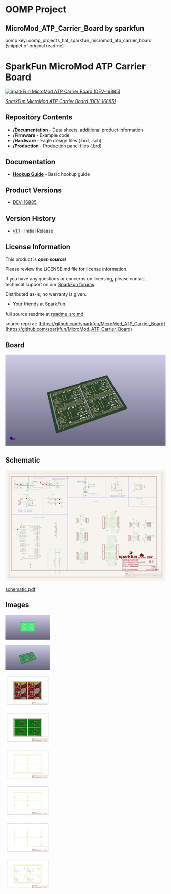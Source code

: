 # OOMP Project  
## MicroMod_ATP_Carrier_Board  by sparkfun  
  
oomp key: oomp_projects_flat_sparkfun_micromod_atp_carrier_board  
(snippet of original readme)  
  
SparkFun MicroMod ATP Carrier Board  
========================================  
  
[![SparkFun MicroMod ATP Carrier Board (DEV-16885)](https://cdn.sparkfun.com/assets/parts/1/5/8/1/2/16885-SparkFun_MicroMod_ATP_Carrier_Board-01a.jpg)](https://www.sparkfun.com/products/16885)  
  
[*SparkFun MicroMod ATP Carrier Board (DEV-16885)*](https://www.sparkfun.com/products/16885)  
  
<Basic description of the part.>  
  
Repository Contents  
-------------------  
  
* **/Documentation** - Data sheets, additional product information  
* **/Firmware** - Example code   
* **/Hardware** - Eagle design files (.brd, .sch)  
* **/Production** - Production panel files (.brd)  
  
Documentation  
--------------  
* **[Hookup Guide](https://learn.sparkfun.com/tutorials/micromod-all-the-pins-atp-carrier-board)** - Basic hookup guide  
  
Product Versions  
----------------  
* [DEV-16885](https://www.sparkfun.com/products/16885)  
  
Version History  
---------------  
* [v1.1](https://github.com/sparkfun/MicroMod_ATP_Carrier_Board/tree/v1.1) - Initial Release   
  
License Information  
-------------------  
  
This product is _**open source**_!   
  
Please review the LICENSE.md file for license information.   
  
If you have any questions or concerns on licensing, please contact technical support on our [SparkFun forums](https://forum.sparkfun.com/viewforum.php?f=152).  
  
Distributed as-is; no warranty is given.  
  
- Your friends at SparkFun.  
  
_<COLLABORATION CREDIT>_  
  
  full source readme at [readme_src.md](readme_src.md)  
  
source repo at: [https://github.com/sparkfun/MicroMod_ATP_Carrier_Board](https://github.com/sparkfun/MicroMod_ATP_Carrier_Board)  
## Board  
  
[![working_3d.png](working_3d_600.png)](working_3d.png)  
## Schematic  
  
[![working_schematic.png](working_schematic_600.png)](working_schematic.png)  
  
[schematic pdf](working_schematic.pdf)  
## Images  
  
[![working_3D_bottom.png](working_3D_bottom_140.png)](working_3D_bottom.png)  
  
[![working_3D_top.png](working_3D_top_140.png)](working_3D_top.png)  
  
[![working_assembly_page_01.png](working_assembly_page_01_140.png)](working_assembly_page_01.png)  
  
[![working_assembly_page_02.png](working_assembly_page_02_140.png)](working_assembly_page_02.png)  
  
[![working_assembly_page_03.png](working_assembly_page_03_140.png)](working_assembly_page_03.png)  
  
[![working_assembly_page_04.png](working_assembly_page_04_140.png)](working_assembly_page_04.png)  
  
[![working_assembly_page_05.png](working_assembly_page_05_140.png)](working_assembly_page_05.png)  
  
[![working_assembly_page_06.png](working_assembly_page_06_140.png)](working_assembly_page_06.png)  
